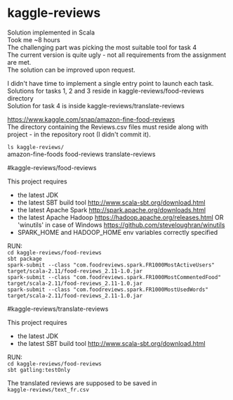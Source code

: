 # kaggle-reviews

Solution implemented in Scala  
Took me ~8 hours  
The challenging part was picking the most suitable tool for task 4  
The current version is quite ugly - not all requirements from the assignment are met.  
The solution can be improved upon request.  

I didn't have time to implement a single entry point to launch each task.   
Solutions for tasks 1, 2 and 3 reside in kaggle-reviews/food-reviews directory   
Solution for task 4 is inside kaggle-reviews/translate-reviews  

https://www.kaggle.com/snap/amazon-fine-food-reviews  
The directory containing the Reviews.csv files must reside along with project - in the repository root (I didn't commit it).

`ls kaggle-reviews/`  
amazon-fine-foods   food-reviews   translate-reviews


#kaggle-reviews/food-reviews 

This project requires 
- the latest JDK
- the latest SBT build tool
http://www.scala-sbt.org/download.html
- the latest Apache Spark 
http://spark.apache.org/downloads.html
- the latest Apache Hadoop
https://hadoop.apache.org/releases.html
OR
'winutils' in case of Windows
https://github.com/steveloughran/winutils
- SPARK_HOME and HADOOP_HOME env variables correctly specified

RUN:  
`cd kaggle-reviews/food-reviews`  
`sbt package`  
`spark-submit --class "com.foodreviews.spark.FR1000MostActiveUsers" target/scala-2.11/food-reviews_2.11-1.0.jar`  
`spark-submit --class "com.foodreviews.spark.FR1000MostCommentedFood" target/scala-2.11/food-reviews_2.11-1.0.jar`  
`spark-submit --class "com.foodreviews.spark.FR1000MostUsedWords" target/scala-2.11/food-reviews_2.11-1.0.jar`  


#kaggle-reviews/translate-reviews 

This project requires 
- the latest JDK
- the latest SBT build tool
http://www.scala-sbt.org/download.html

RUN:  
`cd kaggle-reviews/food-reviews`  
`sbt gatling:testOnly`  

The translated reviews are supposed to be saved in   
`kaggle-reviews/text_fr.csv`
